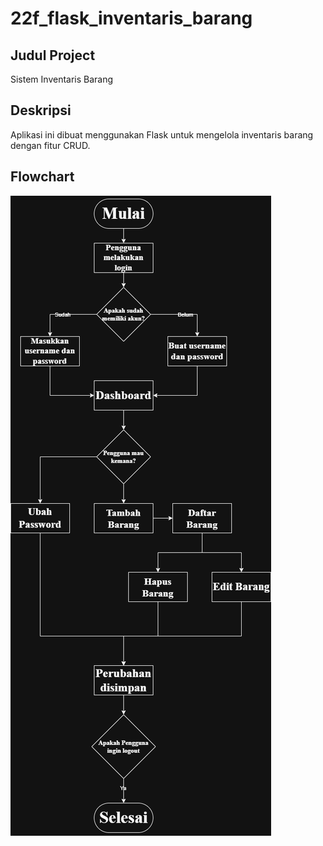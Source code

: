 # 22f_flask_inventaris_barang

## Judul Project 
Sistem Inventaris Barang

## Deskripsi
Aplikasi ini dibuat menggunakan Flask untuk mengelola inventaris barang dengan fitur CRUD.

## Flowchart
![Flowchart](Flowchart/flowchart.png)
